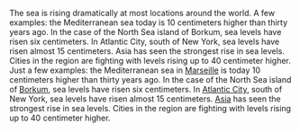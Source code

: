 The sea is rising dramatically at most locations around the world. A few examples: the Mediterranean sea today is 10 centimeters higher than thirty years ago. In the case of the North Sea island of Borkum, sea levels have risen six centimeters. In Atlantic City, south of New York, sea levels have risen almost 15 centimeters. Asia has seen the strongest rise in sea levels. Cities in the region are fighting with levels rising up to 40 centimeter higher. Just a few examples: the Mediterranean sea in [Marseille](https://searise.correctiv.org/de/explore/stations/61) is today 10 centimeters higher than thirty years ago. In the case of the North Sea island of [Borkum](https://searise.correctiv.org/de/explore/stations/1037), sea levels have risen six centimeters. In [Atlantic City](https://searise.correctiv.org/de/explore/stations/180), south of New York, sea levels have risen almost 15 centimeters. [Asia](https://searise.correctiv.org/de/explore/asia) has seen the strongest rise in sea levels. Cities in the region are fighting with levels rising up to 40 centimeter higher.